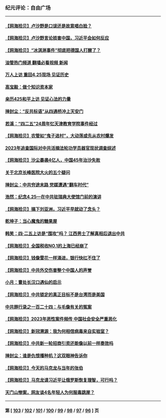 ### 纪元评论：自由广场
---
#### [【网海拾贝】卢沙野是口误还是故意唱白脸？](../../pages/nsc993/n13982671.md?04280330) 
#### [【网海拾贝】卢沙野言论损害中国，习近平会如何反应](../../pages/nsc993/n13981963.md?04280330) 
#### [【网海拾贝】“冰淇淋事件”彻底把德国人打醒了？](../../pages/nsc993/n13981309.md?04280330) 
#### [油管热门频道 翻墙必看视频 新闻](ok?04280330)
#### [万人上访 重回4.25现场 见证历史](../../pages/nsc993/n13979775.md?04280330) 
#### [高宝毅：做个知识资本家](../../pages/nsc993/n13980331.md?04280330) 
#### [亲历425和平上访 见证心法的力量](../../pages/nsc993/n13980266.md?04280330) 
#### [掸封尘：“反共标语”从四通桥冲上天安门](../../pages/nsc993/n13979843.md?04280330) 
#### [若溪：“四二五”24周年忆天津教育学院事件经过](../../pages/nsc993/n13979819.md?04280330) 
#### [【网海拾贝】农管如“鬼子进村”，大动荡或先从农村爆发](../../pages/nsc993/n13979567.md?04280330) 
#### [2023年追查国际对中共活摘法轮功学员器官现状调查综述](../../pages/nsc993/n13979214.md?04280330) 
#### [【网海拾贝】沙尘暴袭4亿人，中国45年治沙失败](../../pages/nsc993/n13978993.md?04280330) 
#### [关于北京长峰医院大火的五个疑问](../../pages/nsc993/n13978987.md?04280330) 
#### [掸封尘：中共穷途末路 党媒遭遇“翻车时代”](../../pages/nsc993/n13978914.md?04280330) 
#### [浩然：纪念4.25—在中共驻瑞典大使馆门前的演讲](../../pages/nsc993/n13978351.md?04280330) 
#### [【网海拾贝】搞下刘亚洲，习近平早就动了念头？](../../pages/nsc993/n13978334.md?04280330) 
#### [乾坤子：当心魔鬼的糖果屋](../../pages/nsc993/n13978294.md?04280330) 
#### [韩笑：四·二五上访是“围攻”吗？ 江西男士了解真相后退出中共](../../pages/nsc993/n13977962.md?04280330) 
#### [【网海拾贝】全国税收NO.1的上海已经崩了](../../pages/nsc993/n13976442.md?04280330) 
#### [【网海拾贝】钱像雪花一样涌进，银行快扛不住了](../../pages/nsc993/n13975661.md?04280330) 
#### [【网海拾贝】中共外交伤害整个中国人的声誉](../../pages/nsc993/n13974936.md?04280330) 
#### [小月：曹处长汉口遇仙的启示](../../pages/nsc993/n13974139.md?04280330) 
#### [【网海拾贝】中共锁定的真正目标不是台湾而是美国](../../pages/nsc993/n13974122.md?04280330) 
#### [中共罪行录之一百二十四：与毛像有关的冤案](../../pages/nsc993/n13974119.md?04280330) 
#### [【网海拾贝】2023年恶性案件频传 中国社会安全严重恶化](../../pages/nsc993/n13973502.md?04280330) 
#### [【网海拾贝】新冠溯源：我为何相信病毒来自实验室？](../../pages/nsc993/n13970728.md?04280330) 
#### [【网海拾贝】中共新一轮招商引资还能像以前一样奏效吗](../../pages/nsc993/n13969682.md?04280330) 
#### [掸封尘：谁是仇恨播种机？这双眼神告诉你](../../pages/nsc993/n13969159.md?04280330) 
#### [【网海拾贝】今天的马克龙与当年的张伯](../../pages/nsc993/n13968976.md?04280330) 
#### [【网海拾贝】马克龙请习近平让俄罗斯恢复理智，可行吗？](../../pages/nsc993/n13968089.md?04280330) 
#### [天门山惨案，网友谈4名年轻人为何服毒跳崖？](../../pages/nsc993/n13967998.md?04280330) 

---
#### 第 [ [103](./103.md?04280330) / [102](./102.md?04280330) / [101](./101.md?04280330) / [100](./100.md?04280330) / [99](./99.md?04280330) / [98](./98.md?04280330) / [97](./97.md?04280330) / [96](./96.md?04280330) ] 页
